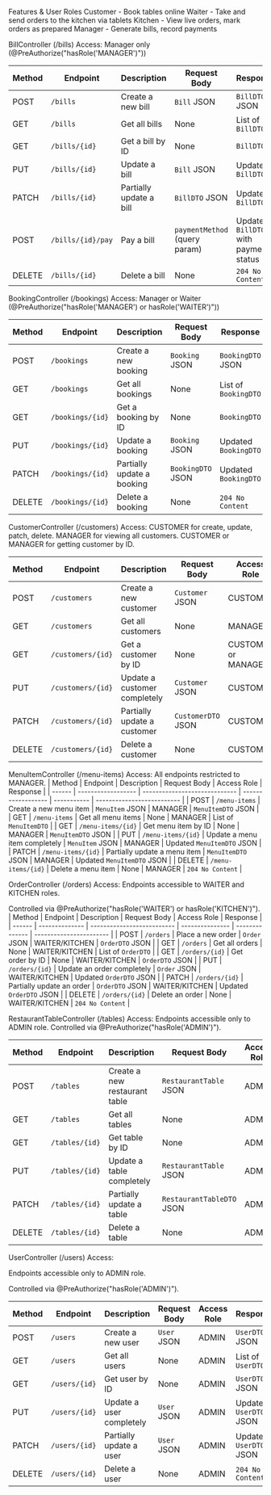 Features & User Roles
  Customer -	Book tables online
  Waiter - Take and send orders to the kitchen via tablets
  Kitchen -	View live orders, mark orders as prepared
  Manager -	Generate bills, record payments

BillController (/bills)
Access: Manager only (@PreAuthorize("hasRole('MANAGER')"))

| Method | Endpoint          | Description             | Request Body                  | Response                              |
| ------ | ----------------- | ----------------------- | ----------------------------- | ------------------------------------- |
| POST   | `/bills`          | Create a new bill       | `Bill` JSON                   | `BillDTO` JSON                        |
| GET    | `/bills`          | Get all bills           | None                          | List of `BillDTO`                     |
| GET    | `/bills/{id}`     | Get a bill by ID        | None                          | `BillDTO`                             |
| PUT    | `/bills/{id}`     | Update a bill           | `Bill` JSON                   | Updated `BillDTO`                     |
| PATCH  | `/bills/{id}`     | Partially update a bill | `BillDTO` JSON                | Updated `BillDTO`                     |
| POST   | `/bills/{id}/pay` | Pay a bill              | `paymentMethod` (query param) | Updated `BillDTO` with payment status |
| DELETE | `/bills/{id}`     | Delete a bill           | None                          | `204 No Content`                      |

BookingController (/bookings)
Access: Manager or Waiter (@PreAuthorize("hasRole('MANAGER') or hasRole('WAITER')"))

| Method | Endpoint         | Description                | Request Body      | Response             |
| ------ | ---------------- | -------------------------- | ----------------- | -------------------- |
| POST   | `/bookings`      | Create a new booking       | `Booking` JSON    | `BookingDTO` JSON    |
| GET    | `/bookings`      | Get all bookings           | None              | List of `BookingDTO` |
| GET    | `/bookings/{id}` | Get a booking by ID        | None              | `BookingDTO`         |
| PUT    | `/bookings/{id}` | Update a booking           | `Booking` JSON    | Updated `BookingDTO` |
| PATCH  | `/bookings/{id}` | Partially update a booking | `BookingDTO` JSON | Updated `BookingDTO` |
| DELETE | `/bookings/{id}` | Delete a booking           | None              | `204 No Content`     |


CustomerController (/customers)
Access:
CUSTOMER for create, update, patch, delete.
MANAGER for viewing all customers.
CUSTOMER or MANAGER for getting customer by ID.

| Method | Endpoint          | Description                  | Request Body       | Access Role         | Response                   |
| ------ | ----------------- | ---------------------------- | ------------------ | ------------------- | -------------------------- |
| POST   | `/customers`      | Create a new customer        | `Customer` JSON    | CUSTOMER            | `CustomerDTO` JSON         |
| GET    | `/customers`      | Get all customers            | None               | MANAGER             | List of `CustomerDTO`      |
| GET    | `/customers/{id}` | Get a customer by ID         | None               | CUSTOMER or MANAGER | `Customer` JSON            |
| PUT    | `/customers/{id}` | Update a customer completely | `Customer` JSON    | CUSTOMER            | Updated `CustomerDTO` JSON |
| PATCH  | `/customers/{id}` | Partially update a customer  | `CustomerDTO` JSON | CUSTOMER            | Updated `CustomerDTO` JSON |
| DELETE | `/customers/{id}` | Delete a customer            | None               | CUSTOMER            | `204 No Content`           |


MenuItemController (/menu-items)
Access:
All endpoints restricted to MANAGER.
| Method | Endpoint           | Description                   | Request Body       | Access Role | Response                   |
| ------ | ------------------ | ----------------------------- | ------------------ | ----------- | -------------------------- |
| POST   | `/menu-items`      | Create a new menu item        | `MenuItem` JSON    | MANAGER     | `MenuItemDTO` JSON         |
| GET    | `/menu-items`      | Get all menu items            | None               | MANAGER     | List of `MenuItemDTO`      |
| GET    | `/menu-items/{id}` | Get menu item by ID           | None               | MANAGER     | `MenuItemDTO` JSON         |
| PUT    | `/menu-items/{id}` | Update a menu item completely | `MenuItem` JSON    | MANAGER     | Updated `MenuItemDTO` JSON |
| PATCH  | `/menu-items/{id}` | Partially update a menu item  | `MenuItemDTO` JSON | MANAGER     | Updated `MenuItemDTO` JSON |
| DELETE | `/menu-items/{id}` | Delete a menu item            | None               | MANAGER     | `204 No Content`           |


OrderController (/orders)
Access:
Endpoints accessible to WAITER and KITCHEN roles.

Controlled via @PreAuthorize("hasRole('WAITER') or hasRole('KITCHEN')").
| Method | Endpoint       | Description                | Request Body    | Access Role    | Response                |
| ------ | -------------- | -------------------------- | --------------- | -------------- | ----------------------- |
| POST   | `/orders`      | Place a new order          | `Order` JSON    | WAITER/KITCHEN | `OrderDTO` JSON         |
| GET    | `/orders`      | Get all orders             | None            | WAITER/KITCHEN | List of `OrderDTO`      |
| GET    | `/orders/{id}` | Get order by ID            | None            | WAITER/KITCHEN | `OrderDTO` JSON         |
| PUT    | `/orders/{id}` | Update an order completely | `Order` JSON    | WAITER/KITCHEN | Updated `OrderDTO` JSON |
| PATCH  | `/orders/{id}` | Partially update an order  | `OrderDTO` JSON | WAITER/KITCHEN | Updated `OrderDTO` JSON |
| DELETE | `/orders/{id}` | Delete an order            | None            | WAITER/KITCHEN | `204 No Content`        |


RestaurantTableController (/tables)
Access:
Endpoints accessible only to ADMIN role.
Controlled via @PreAuthorize("hasRole('ADMIN')").

| Method | Endpoint       | Description                   | Request Body              | Access Role | Response                          |
| ------ | -------------- | ----------------------------- | ------------------------- | ----------- | --------------------------------- |
| POST   | `/tables`      | Create a new restaurant table | `RestaurantTable` JSON    | ADMIN       | `RestaurantTableDTO` JSON         |
| GET    | `/tables`      | Get all tables                | None                      | ADMIN       | List of `RestaurantTableDTO`      |
| GET    | `/tables/{id}` | Get table by ID               | None                      | ADMIN       | `RestaurantTableDTO` JSON         |
| PUT    | `/tables/{id}` | Update a table completely     | `RestaurantTable` JSON    | ADMIN       | Updated `RestaurantTableDTO` JSON |
| PATCH  | `/tables/{id}` | Partially update a table      | `RestaurantTableDTO` JSON | ADMIN       | Updated `RestaurantTableDTO` JSON |
| DELETE | `/tables/{id}` | Delete a table                | None                      | ADMIN       | `204 No Content`                  |

UserController (/users)
Access:

Endpoints accessible only to ADMIN role.

Controlled via @PreAuthorize("hasRole('ADMIN')").

| Method | Endpoint      | Description              | Request Body | Access Role | Response               |
| ------ | ------------- | ------------------------ | ------------ | ----------- | ---------------------- |
| POST   | `/users`      | Create a new user        | `User` JSON  | ADMIN       | `UserDTO` JSON         |
| GET    | `/users`      | Get all users            | None         | ADMIN       | List of `UserDTO`      |
| GET    | `/users/{id}` | Get user by ID           | None         | ADMIN       | `UserDTO` JSON         |
| PUT    | `/users/{id}` | Update a user completely | `User` JSON  | ADMIN       | Updated `UserDTO` JSON |
| PATCH  | `/users/{id}` | Partially update a user  | `User` JSON  | ADMIN       | Updated `UserDTO` JSON |
| DELETE | `/users/{id}` | Delete a user            | None         | ADMIN       | `204 No Content`       |


